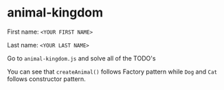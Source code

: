 # animal-kingdom

First name: `<YOUR FIRST NAME>`

Last name: `<YOUR LAST NAME>`

Go to `animal-kingdom.js` and solve all of the TODO's

You can see that `createAnimal()` follows Factory pattern while `Dog` and `Cat` follows constructor pattern.